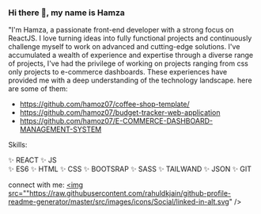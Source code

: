 ### Hi there 👋, my name is Hamza

 "I'm Hamza, a passionate front-end developer with a strong focus on ReactJS. I love turning ideas into fully functional projects and continuously challenge myself to work on advanced and cutting-edge solutions. I've accumulated a wealth of experience and expertise through a diverse range of projects, I've had the privilege of working on projects ranging from css only projects to e-commerce dashboards. These experiences have provided me with a deep understanding of the technology landscape. here are some of them:

* https://github.com/hamoz07/coffee-shop-template/
* https://github.com/hamoz07/budget-tracker-web-application
* https://github.com/hamoz07/E-COMMERCE-DASHBOARD-MANAGEMENT-SYSTEM

Skills:

✨ REACT
✨ JS  
✨ ES6 
✨ HTML 
✨ CSS 
✨ BOOTSRAP 
✨ SASS 
✨ TAILWAND 
✨ JSON 
✨ GIT 

connect with me:
<a href="https://linkedin.com/in/hamza-ramdan">
<img src=""https://raw.githubusercontent.com/rahuldkjain/github-profile-readme-generator/master/src/images/icons/Social/linked-in-alt.svg" />
</a>


